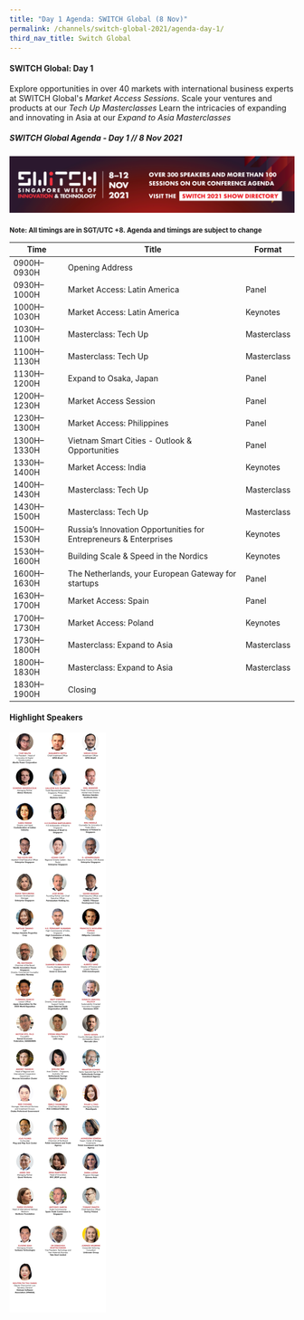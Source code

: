 ```yaml
---
title: "Day 1 Agenda: SWITCH Global (8 Nov)"
permalink: /channels/switch-global-2021/agenda-day-1/
third_nav_title: Switch Global
---
```

#### SWITCH Global: Day 1 
Explore opportunities in over 40 markets with international business experts at SWITCH Global's *Market Access Sessions*. Scale your ventures and products at our *Tech Up Masterclasses* Learn the intricacies of expanding and innovating in Asia at our *Expand to Asia Masterclasses*


##### SWITCH Global Agenda - Day 1 // 8 Nov 2021

[![SWITCH 2021 Show Directory](/images/platform_banner_switch_2021_show_directory_var_2.png)](https://directory.switchsg.org)

<sub>**Note: All timings are in SGT/UTC +8. Agenda and timings are subject to change**</sub>

| Time | Title | Format |
| -------- | -------- | -------- |
| 0900H–0930H     | Opening Address  |      |
| 0930H–1000H     | Market Access: Latin America     | Panel     |
| 1000H–1030H     | Market Access: Latin America     | Keynotes     |
| 1030H–1100H     | Masterclass: Tech Up    | Masterclass    |
| 1100H–1130H     | Masterclass: Tech Up     | Masterclass   |
| 1130H–1200H     | Expand to Osaka, Japan       | Panel     |
| 1200H–1230H     | Market Access Session    | Panel     |
| 1230H–1300H     | Market Access: Philippines     | Panel     |
| 1300H–1330H     | Vietnam Smart Cities - Outlook & Opportunities    | Panel     |
| 1330H–1400H     | Market Access: India   | Keynotes     |
| 1400H–1430H     | Masterclass: Tech Up   | Masterclass     |
| 1430H–1500H     | Masterclass: Tech Up   | Masterclass     |
| 1500H–1530H     | Russia’s Innovation Opportunities for Entrepreneurs & Enterprises   | Keynotes     |
| 1530H–1600H     | Building Scale & Speed in the Nordics    | Keynotes     |
| 1600H–1630H     | The Netherlands, your European Gateway for startups   | Panel     |
| 1630H–1700H     | Market Access: Spain   | Panel     |
| 1700H–1730H     | Market Access: Poland   | Keynotes     |
| 1730H–1800H     | Masterclass: Expand to Asia   | Masterclass     |
| 1800H–1830H     | Masterclass: Expand to Asia   | Masterclass     |
| 1830H–1900H     | Closing   |      |

#### Highlight Speakers

![SWITCH 2021 Speakers](/images/switch_2021_speakers_global_day1_highlights_v2.png)